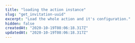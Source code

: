 ```yaml
---
title: "loading the action instance"
slug: "get_invitation-uuid"
excerpt: "Load the whole action and it's configuration."
hidden: false
createdAt: "2020-10-19T08:06:18.317Z"
updatedAt: "2020-10-19T08:06:18.317Z"
---
```


